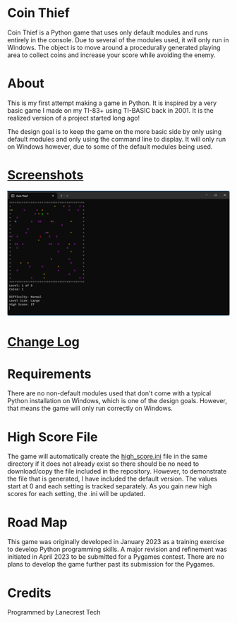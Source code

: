 # Coin Thief

Coin Thief is a Python game that uses only default modules and runs entirely in the console. Due to several of the modules used, it will only run in Windows. The object is to move around a procedurally generated playing area to collect coins and increase your score while avoiding the enemy.

About
=
This is my first attempt making a game in Python. It is inspired 
by a very basic game I made on my TI-83+ using TI-BASIC back in
2001. It is the realized version of a project started long ago!

The design goal is to keep the game on the more basic side by 
only using default modules and only using the command line to 
display. It will only run on Windows however, due to some of the 
default modules being used.

[Screenshots](/screenshots)
=
![Alt text](/screenshots/v1_41_gameplay.png?raw=true "Gameplay")

[Change Log](CHANGELOG.md)
=

Requirements
=
There are no non-default modules used that don't come with a typical 
Python installation on Windows, which is one of the design goals. 
However, that means the game will only run correctly on Windows.

High Score File
=
The game will automatically create the [high_score.ini](high_score.ini) 
file in the same directory if it does not already exist so there should 
be no need to download/copy the file included in the repository. 
However, to demonstrate the file that is generated, I have included the 
default version. The values start at 0 and each setting is tracked 
separately. As you gain new high scores for each setting, the .ini 
will be updated. 

Road Map
=
This game was originally developed in January 2023 as a training 
exercise to develop Python programming skills. A major revision and 
refinement was initiated in April 2023 to be submitted for a Pygames 
contest. There are no plans to develop the game further past its 
submission for the Pygames.

Credits
=
Programmed by Lanecrest Tech

